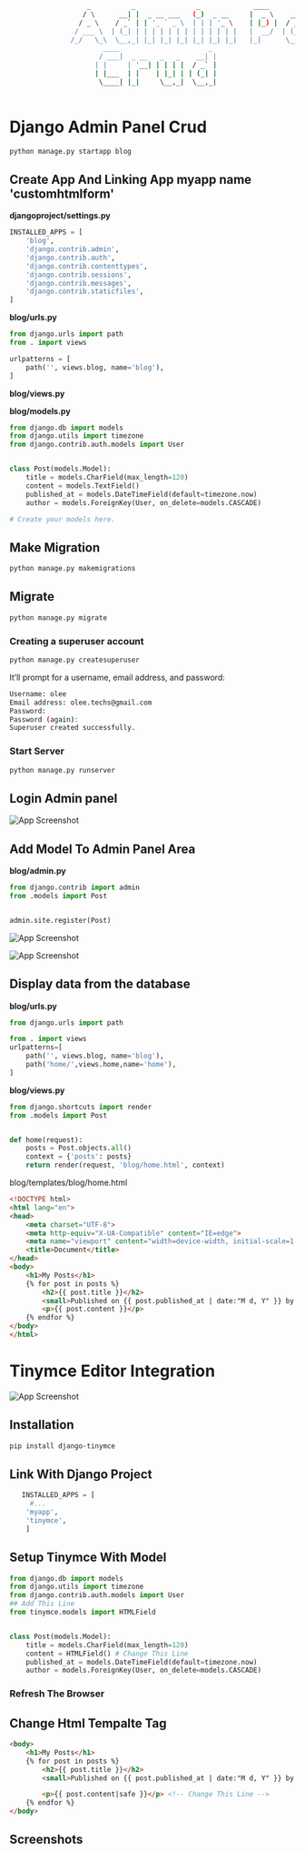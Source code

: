 ```bash
                   _          _               _             ____                           _   
                  / \      __| |  _ __ ___   (_)  _ __     |  _ \    __ _   _ __     ___  | |  
                 / _ \    / _` | | '_ ` _ \  | | | '_ \    | |_) |  / _` | | '_ \   / _ \ | |  
                / ___ \  | (_| | | | | | | | | | | | | |   |  __/  | (_| | | | | | |  __/ | |  
               /_/   \_\  \__,_| |_| |_| |_| |_| |_| |_|   |_|      \__,_| |_| |_|  \___| |_|  
                       ____                      _ 
                      / ___|  _ __   _   _    __| |
                     | |     | '__| | | | |  / _` |
                     | |___  | |    | |_| | | (_| |
                      \____| |_|     \__,_|  \__,_|
                                                   
``` 
# Django Admin Panel Crud
```bash
python manage.py startapp blog
```

## Create App And Linking App myapp name 'customhtmlform'

**djangoproject/settings.py**
```python
INSTALLED_APPS = [
    'blog',
    'django.contrib.admin',
    'django.contrib.auth',
    'django.contrib.contenttypes',
    'django.contrib.sessions',
    'django.contrib.messages',
    'django.contrib.staticfiles',
]
```

**blog/urls.py**
```python
from django.urls import path
from . import views

urlpatterns = [
    path('', views.blog, name='blog'),
]
```
**blog/views.py**

**blog/models.py**
```python
from django.db import models
from django.utils import timezone
from django.contrib.auth.models import User


class Post(models.Model):
    title = models.CharField(max_length=120)
    content = models.TextField()
    published_at = models.DateTimeField(default=timezone.now)
    author = models.ForeignKey(User, on_delete=models.CASCADE)

# Create your models here.

```


## Make Migration
```bash
python manage.py makemigrations
```
## Migrate
```bash
python manage.py migrate
```
### Creating a superuser account
```bash
python manage.py createsuperuser
```

It’ll prompt for a username, email address, and password:

```bash
Username: olee          
Email address: olee.techs@gmail.com
Password: 
Password (again): 
Superuser created successfully.
```
### Start Server
```bash
python manage.py runserver
```
## Login Admin panel

![App Screenshot](https://www.pythontutorial.net/wp-content/uploads/2022/11/django-admin-page-admin-panel.png) 

## Add Model To Admin Panel Area
**blog/admin.py**
```python
from django.contrib import admin
from .models import Post


admin.site.register(Post)
```


![App Screenshot](https://www.pythontutorial.net/wp-content/uploads/2022/11/django-admin-page-blog.png)  

![App Screenshot](https://www.pythontutorial.net/wp-content/uploads/2022/11/django-admin-page-create-a-post.png)  


## Display data from the database

**blog/urls.py**
```python
from django.urls import path

from . import views
urlpatterns=[
    path('', views.blog, name='blog'),
    path('home/',views.home,name='home'),
]
```


**blog/views.py**
```python
from django.shortcuts import render
from .models import Post


def home(request):
    posts = Post.objects.all()
    context = {'posts': posts}
    return render(request, 'blog/home.html', context)


```

blog/templates/blog/home.html
```html
<!DOCTYPE html>
<html lang="en">
<head>
    <meta charset="UTF-8">
    <meta http-equiv="X-UA-Compatible" content="IE=edge">
    <meta name="viewport" content="width=device-width, initial-scale=1.0">
    <title>Document</title>
</head>
<body>
    <h1>My Posts</h1>
	{% for post in posts %}
		<h2>{{ post.title }}</h2>
		<small>Published on {{ post.published_at | date:"M d, Y" }} by {{ post.author | title}}</small>
		<p>{{ post.content }}</p>
	{% endfor %}
</body>
</html>
```

# Tinymce Editor Integration 
![App Screenshot](https://www.section.io/engineering-education/integrating-django-with-tinymce/tinymce-the-final-results.jpg)  



## Installation 
```bash
pip install django-tinymce
```
## Link With Django Project

```python
   INSTALLED_APPS = [
     #...
    'myapp',
    'tinymce',
    ]
```
## Setup Tinymce With Model
```python
from django.db import models
from django.utils import timezone
from django.contrib.auth.models import User
## Add This Line
from tinymce.models import HTMLField


class Post(models.Model):
    title = models.CharField(max_length=120)
    content = HTMLField() # Change This Line
    published_at = models.DateTimeField(default=timezone.now)
    author = models.ForeignKey(User, on_delete=models.CASCADE)
```

### Refresh The Browser 
## Change Html Tempalte Tag
```html
<body>
    <h1>My Posts</h1>
	{% for post in posts %}
		<h2>{{ post.title }}</h2>
		<small>Published on {{ post.published_at | date:"M d, Y" }} by {{ post.author | title}}</small>

		<p>{{ post.content|safe }}</p> <!-- Change This Line -->
	{% endfor %}
</body>
```


## Screenshots

    





